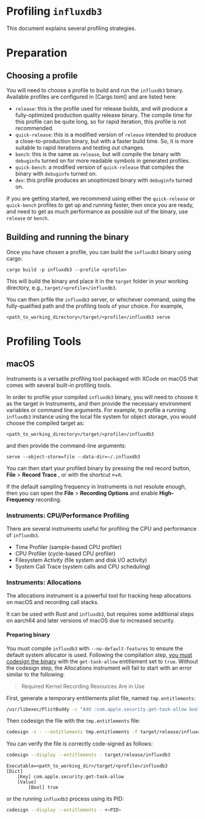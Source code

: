 Profiling `influxdb3`
=====================

This document explains several profiling strategies.

# Preparation

## Choosing a profile

You will need to choose a profile to build and run the `influxdb3` binary. Available profiles are 
configured in [Cargo.toml] and are listed here:

- `release`: this is the profile used for release builds, and will produce a fully-optimized
production quality release binary. The compile time for this profile can be quite long, so for
rapid iteration, this profile is not recommended.
- `quick-release`: this is a modified version of `release` intended to produce a close-to-production
binary, but with a faster build time. So, it is more suitable to rapid iterations and testing out
changes.
- `bench`: this is the same as `release`, but will compile the binary with `debuginfo` turned on
for more readable symbols in generated profiles.
- `quick-bench`: a modified version of `quick-release` that compiles the binary with `debuginfo`
turned on.
- `dev`: this profile produces an unoptimized binary with `debuginfo` turned on.

If you are getting started, we recommend using either the `quick-release` or `quick-bench` profiles 
to get up and running faster, then once you are ready, and need to get as much performance as 
possible out of the binary, use `release` or `bench`.

## Building and running the binary

Once you have chosen a profile, you can build the `influxdb3` binary using cargo:

```
cargo build -p influxdb3 --profile <profile>
```

This will build the binary and place it in the `target` folder in your working directory, e.g.,
`target/<profile>/influxdb3`.

You can then prfile the `influxdb3` server, or whichever command, using the fully-qualified path
and the profiling tools of your choice. For example,

```
<path_to_working_directory>/target/<profile>/influxdb3 serve
```

# Profiling Tools

## macOS

Instruments is a versatile profiling tool packaged with XCode on macOS that comes with several 
built-in profiling tools.

In order to profile your compiled `influxdb3` binary, you will need to choose it as the target in
Instruments, and then provide the necessary environment variables or command line arguments. For
example, to profile a running `influxdb3` instance using the local file system for object storage, 
you would choose the compiled target as:
```
<path_to_working_directory>/target/<profile>/influxdb3
```
and then provide the command-line arguments:
```
serve --object-store=file --data-dir=~/.influxdb3
```

You can then start your profiled binary by pressing the red record button, **File** > **Record Trace**
, or with the shortcut `⌘`+`R`.

If the default sampling frequency in Instruments is not resolute enough, then you can open the
**File** > **Recording Options** and enable **High-Frequency** recording.

### Instruments: CPU/Performance Profiling

There are several instruments useful for profiling the CPU and performance of `influxdb3`.

- Time Profiler (sample-based CPU profiler)
- CPU Profiler (cycle-based CPU profiler)
- Filesystem Activity (file system and disk I/O activity)
- System Call Trace (system calls and CPU scheduling)

### Instruments: Allocations

The allocations instrument is a powerful tool for tracking heap allocations on macOS and recording 
call stacks.

It can be used with Rust and `influxdb3`, but requires some additional steps on aarch64 and later 
versions of macOS due to increased security.

#### Preparing binary

You must compile `influxdb3` with `--no-default-features` to ensure the default system allocator is
used. Following the compilation step, [you must codesign the binary][instruments-codesign-bin] with 
the `get-task-allow` entitlement set to `true`. Without the codesign step, the Allocations 
instrument will fail to start with an error similar to the following:

> Required Kernel Recording Resources Are in Use

First, generate a temporary entitlements plist file, named `tmp.entitlements`:

```sh
/usr/libexec/PlistBuddy -c "Add :com.apple.security.get-task-allow bool true" tmp.entitlements
```

Then codesign the file with the `tmp.entitlements` file:

```sh
codesign -s - --entitlements tmp.entitlements -f target/release/influxdb3
```

You can verify the file is correctly code-signed as follows:

```sh
codesign --display --entitlements - target/release/influxdb3
```
```
Executable=<path_to_working_dir>/target/<profile>/influxdb3
[Dict]
	[Key] com.apple.security.get-task-allow
	[Value]
		[Bool] true
```

or the running `influxdb3` process using its PID:

```sh
codesign --display --entitlements - +<PID>
```

[instruments-codesign-bin]: https://developer.apple.com/forums/thread/685964?answerId=683365022#683365022
